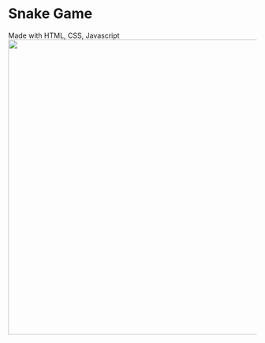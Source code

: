 # Snake Game
Made with HTML, CSS, Javascript<br>
<img src="https://www.imdavidpham.com/portfolio/snakegame.png" width=600>
